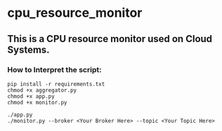 # cpu_resource_monitor

## This is a CPU resource monitor used on Cloud Systems. 

### How to Interpret the script:
 
```
pip install -r requirements.txt
chmod +x aggregator.py
chmod +x app.py
chmod +x monitor.py

./app.py
./monitor.py --broker <Your Broker Here> --topic <Your Topic Here>
```
